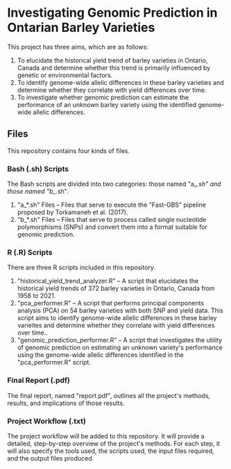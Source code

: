 
# Investigating Genomic Prediction in Ontarian Barley Varieties

This project has three aims, which are as follows:
1. To elucidate the historical yield trend of barley varieties in Ontario, Canada and determine whether this trend is primarily influenced by genetic or environmental factors.
2. To identify genome-wide allelic differences in these barley varieties and determine whether they correlate with yield differences over time.
3. To investigate whether genomic prediction can estimate the performance of an unknown barley variety using the identified genome-wide allelic differences.

## Files

This repository contains four kinds of files.

### Bash (.sh) Scripts

The Bash scripts are divided into two categories: those named "a_*.sh" and those named "b_*.sh".
1. "a_*.sh" Files – Files that serve to execute the "Fast-GBS" pipeline proposed by Torkamaneh et al. (2017).
2. "b_*.sh" Files – Files that serve to process called single nucleotide polymorphisms (SNPs) and convert them into a format suitable for genomic prediction.

### R (.R) Scripts

There are three R scripts included in this repository.
1.  "historical_yield_trend_analyzer.R" – A script that elucidates the historical yield trends of 372 barley varieties in Ontario, Canada from 1958 to 2021.
2.  "pca_performer.R" – A script that performs principal components analysis (PCA) on 54 barley varieties with both SNP and yield data. This script aims to identify genome-wide allelic differences in these barley varieites and determine whether they correlate with yield differences over time..
3.  "genomic_prediction_performer.R" – A script that investigates the utility of genomic prediction on estimating an unknown variety's performance using the genome-wide allelic differences identified in the "pca_performer.R" script.

### Final Report (.pdf)

The final report, named "report.pdf", outlines all the project's methods, results, and implications of those results.

### Project Workflow (.txt)

The project workflow will be added to this repository. It will provide a detailed, step-by-step overview of the project's methods. For each step, it will also specify the tools used, the scripts used, the input files required, and the output files produced.